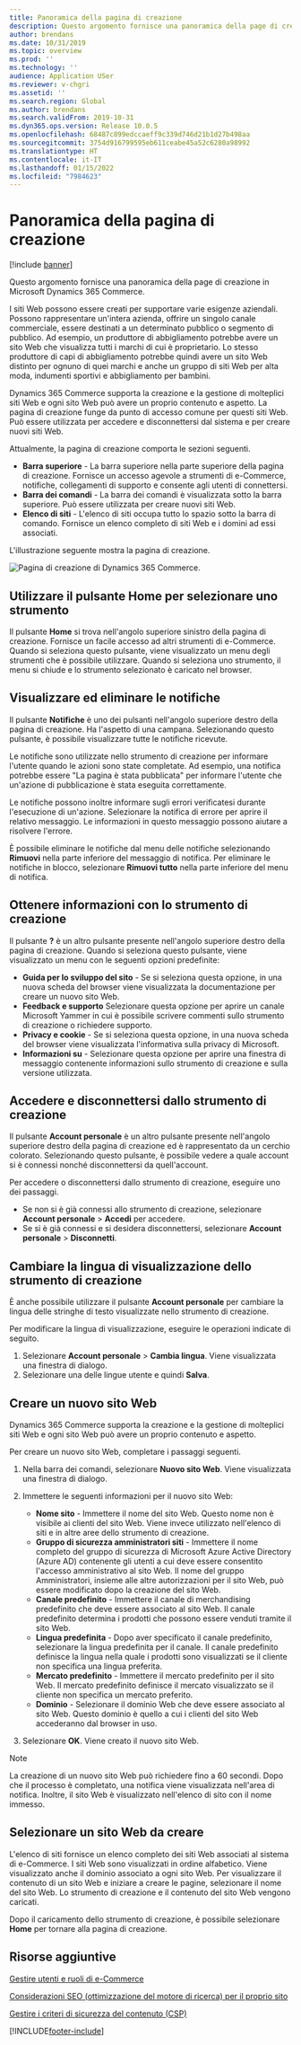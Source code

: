 ```yaml
---
title: Panoramica della pagina di creazione
description: Questo argomento fornisce una panoramica della page di creazione in Microsoft Dynamics 365 Commerce.
author: brendans
ms.date: 10/31/2019
ms.topic: overview
ms.prod: ''
ms.technology: ''
audience: Application USer
ms.reviewer: v-chgri
ms.assetid: ''
ms.search.region: Global
ms.author: brendans
ms.search.validFrom: 2019-10-31
ms.dyn365.ops.version: Release 10.0.5
ms.openlocfilehash: 68487c899edccaeff9c339d746d21b1d27b498aa
ms.sourcegitcommit: 3754d916799595eb611ceabe45a52c6280a98992
ms.translationtype: HT
ms.contentlocale: it-IT
ms.lasthandoff: 01/15/2022
ms.locfileid: "7984623"
---
```

# <a name="authoring-page-overview"></a>Panoramica della pagina di creazione

  
 [!include [banner](includes/banner.md)]

Questo argomento fornisce una panoramica della page di creazione in Microsoft Dynamics 365 Commerce.

I siti Web possono essere creati per supportare varie esigenze aziendali. Possono rappresentare un'intera azienda, offrire un singolo canale commerciale, essere destinati a un determinato pubblico o segmento di pubblico. Ad esempio, un produttore di abbigliamento potrebbe avere un sito Web che visualizza tutti i marchi di cui è proprietario. Lo stesso produttore di capi di abbigliamento potrebbe quindi avere un sito Web distinto per ognuno di quei marchi e anche un gruppo di siti Web per alta moda, indumenti sportivi e abbigliamento per bambini.

Dynamics 365 Commerce supporta la creazione e la gestione di molteplici siti Web e ogni sito Web può avere un proprio contenuto e aspetto. La pagina di creazione funge da punto di accesso comune per questi siti Web. Può essere utilizzata per accedere e disconnettersi dal sistema e per creare nuovi siti Web.

Attualmente, la pagina di creazione comporta le sezioni seguenti.

- **Barra superiore** - La barra superiore nella parte superiore della pagina di creazione. Fornisce un accesso agevole a strumenti di e-Commerce, notifiche, collegamenti di supporto e consente agli utenti di connettersi.
- **Barra dei comandi** - La barra dei comandi è visualizzata sotto la barra superiore. Può essere utilizzata per creare nuovi siti Web.
- **Elenco di siti** - L'elenco di siti occupa tutto lo spazio sotto la barra di comando. Fornisce un elenco completo di siti Web e i domini ad essi associati.

L'illustrazione seguente mostra la pagina di creazione.

![Pagina di creazione di Dynamics 365 Commerce.](../commerce/media/authoring_tools_01.png)

## <a name="use-the-home-button-to-select-a-tool"></a>Utilizzare il pulsante Home per selezionare uno strumento

Il pulsante **Home** si trova nell'angolo superiore sinistro della pagina di creazione. Fornisce un facile accesso ad altri strumenti di e-Commerce. Quando si seleziona questo pulsante, viene visualizzato un menu degli strumenti che è possibile utilizzare. Quando si seleziona uno strumento, il menu si chiude e lo strumento selezionato è caricato nel browser.

## <a name="view-and-clear-notifications"></a>Visualizzare ed eliminare le notifiche

Il pulsante **Notifiche** è uno dei pulsanti nell'angolo superiore destro della pagina di creazione. Ha l'aspetto di una campana. Selezionando questo pulsante, è possibile visualizzare tutte le notifiche ricevute.

Le notifiche sono utilizzate nello strumento di creazione per informare l'utente quando le azioni sono state completate. Ad esempio, una notifica potrebbe essere "La pagina è stata pubblicata" per informare l'utente che un'azione di pubblicazione è stata eseguita correttamente.

Le notifiche possono inoltre informare sugli errori verificatesi durante l'esecuzione di un'azione. Selezionare la notifica di errore per aprire il relativo messaggio. Le informazioni in questo messaggio possono aiutare a risolvere l'errore.

È possibile eliminare le notifiche dal menu delle notifiche selezionando **Rimuovi** nella parte inferiore del messaggio di notifica. Per eliminare le notifiche in blocco, selezionare **Rimuovi tutto** nella parte inferiore del menu di notifica.

## <a name="get-help-with-the-authoring-tool"></a>Ottenere informazioni con lo strumento di creazione

Il pulsante **?** è un altro pulsante presente nell'angolo superiore destro della pagina di creazione. Quando si seleziona questo pulsante, viene visualizzato un menu con le seguenti opzioni predefinite:

- **Guida per lo sviluppo del sito** - Se si seleziona questa opzione, in una nuova scheda del browser viene visualizzata la documentazione per creare un nuovo sito Web.
- **Feedback e supporto** Selezionare questa opzione per aprire un canale Microsoft Yammer in cui è possibile scrivere commenti sullo strumento di creazione o richiedere supporto.
- **Privacy e cookie** - Se si seleziona questa opzione, in una nuova scheda del browser viene visualizzata l'informativa sulla privacy di Microsoft.
- **Informazioni su** - Selezionare questa opzione per aprire una finestra di messaggio contenente informazioni sullo strumento di creazione e sulla versione utilizzata.

## <a name="sign-in-to-and-out-of-the-authoring-tool"></a>Accedere e disconnettersi dallo strumento di creazione

Il pulsante **Account personale** è un altro pulsante presente nell'angolo superiore destro della pagina di creazione ed è rappresentato da un cerchio colorato. Selezionando questo pulsante, è possibile vedere a quale account si è connessi nonché disconnettersi da quell'account.

Per accedere o disconnettersi dallo strumento di creazione, eseguire uno dei passaggi.

- Se non si è già connessi allo strumento di creazione, selezionare **Account personale** \> **Accedi** per accedere.
- Se si è già connessi e si desidera disconnettersi, selezionare **Account personale** \> **Disconnetti**.

## <a name="change-the-display-language-of-the-authoring-tool"></a>Cambiare la lingua di visualizzazione dello strumento di creazione

È anche possibile utilizzare il pulsante **Account personale** per cambiare la lingua delle stringhe di testo visualizzate nello strumento di creazione.

Per modificare la lingua di visualizzazione, eseguire le operazioni indicate di seguito.

1. Selezionare **Account personale** \> **Cambia lingua**. Viene visualizzata una finestra di dialogo.
1. Selezionare una delle lingue utente e quindi **Salva**.

## <a name="create-a-new-website"></a>Creare un nuovo sito Web

Dynamics 365 Commerce supporta la creazione e la gestione di molteplici siti Web e ogni sito Web può avere un proprio contenuto e aspetto.

Per creare un nuovo sito Web, completare i passaggi seguenti.

1. Nella barra dei comandi, selezionare **Nuovo sito Web**. Viene visualizzata una finestra di dialogo.
2. Immettere le seguenti informazioni per il nuovo sito Web:

    - **Nome sito** - Immettere il nome del sito Web. Questo nome non è visibile ai clienti del sito Web. Viene invece utilizzato nell'elenco di siti e in altre aree dello strumento di creazione.
    - **Gruppo di sicurezza amministratori siti** - Immettere il nome completo del gruppo di sicurezza di Microsoft Azure Active Directory (Azure AD) contenente gli utenti a cui deve essere consentito l'accesso amministrativo al sito Web. Il nome del gruppo Amministratori, insieme alle altre autorizzazioni per il sito Web, può essere modificato dopo la creazione del sito Web.
    - **Canale predefinito** - Immettere il canale di merchandising predefinito che deve essere associato al sito Web. Il canale predefinito determina i prodotti che possono essere venduti tramite il sito Web.
    - **Lingua predefinita** - Dopo aver specificato il canale predefinito, selezionare la lingua predefinita per il canale. Il canale predefinito definisce la lingua nella quale i prodotti sono visualizzati se il cliente non specifica una lingua preferita.
    - **Mercato predefinito** - Immettere il mercato predefinito per il sito Web. Il mercato predefinito definisce il mercato visualizzato se il cliente non specifica un mercato preferito.
    - **Dominio** - Selezionare il dominio Web che deve essere associato al sito Web. Questo dominio è quello a cui i clienti del sito Web accederanno dal browser in uso.

1. Selezionare **OK**. Viene creato il nuovo sito Web.

> [!NOTE]
> La creazione di un nuovo sito Web può richiedere fino a 60 secondi. Dopo che il processo è completato, una notifica viene visualizzata nell'area di notifica. Inoltre, il sito Web è visualizzato nell'elenco di sito con il nome immesso.

## <a name="select-a-website-to-author"></a>Selezionare un sito Web da creare

L'elenco di siti fornisce un elenco completo dei siti Web associati al sistema di e-Commerce. I siti Web sono visualizzati in ordine alfabetico. Viene visualizzato anche il dominio associato a ogni sito Web. Per visualizzare il contenuto di un sito Web e iniziare a creare le pagine, selezionare il nome del sito Web. Lo strumento di creazione e il contenuto del sito Web vengono caricati.

Dopo il caricamento dello strumento di creazione, è possibile selezionare **Home** per tornare alla pagina di creazione.

## <a name="additional-resources"></a>Risorse aggiuntive

[Gestire utenti e ruoli di e-Commerce](manage-ecommerce-users-roles.md)

[Considerazioni SEO (ottimizzazione del motore di ricerca) per il proprio sito](search-engine-optimization-considerations.md)

[Gestire i criteri di sicurezza del contenuto (CSP)](manage-csp.md)


[!INCLUDE[footer-include](../includes/footer-banner.md)]
